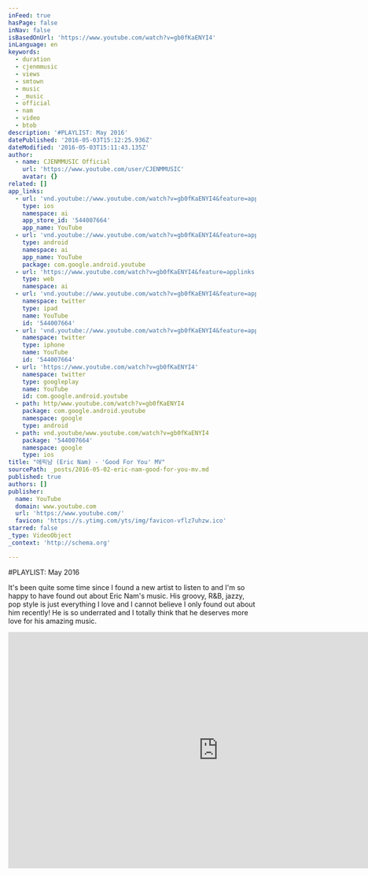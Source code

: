 ```yaml
---
inFeed: true
hasPage: false
inNav: false
isBasedOnUrl: 'https://www.youtube.com/watch?v=gb0fKaENYI4'
inLanguage: en
keywords:
  - duration
  - cjenmmusic
  - views
  - smtown
  - music
  - _music
  - official
  - nam
  - video
  - btob
description: '#PLAYLIST: May 2016'
datePublished: '2016-05-03T15:12:25.936Z'
dateModified: '2016-05-03T15:11:43.135Z'
author:
  - name: CJENMMUSIC Official
    url: 'https://www.youtube.com/user/CJENMMUSIC'
    avatar: {}
related: []
app_links:
  - url: 'vnd.youtube://www.youtube.com/watch?v=gb0fKaENYI4&feature=applinks'
    type: ios
    namespace: ai
    app_store_id: '544007664'
    app_name: YouTube
  - url: 'vnd.youtube://www.youtube.com/watch?v=gb0fKaENYI4&feature=applinks'
    type: android
    namespace: ai
    app_name: YouTube
    package: com.google.android.youtube
  - url: 'https://www.youtube.com/watch?v=gb0fKaENYI4&feature=applinks'
    type: web
    namespace: ai
  - url: 'vnd.youtube://www.youtube.com/watch?v=gb0fKaENYI4&feature=applinks'
    namespace: twitter
    type: ipad
    name: YouTube
    id: '544007664'
  - url: 'vnd.youtube://www.youtube.com/watch?v=gb0fKaENYI4&feature=applinks'
    namespace: twitter
    type: iphone
    name: YouTube
    id: '544007664'
  - url: 'https://www.youtube.com/watch?v=gb0fKaENYI4'
    namespace: twitter
    type: googleplay
    name: YouTube
    id: com.google.android.youtube
  - path: http/www.youtube.com/watch?v=gb0fKaENYI4
    package: com.google.android.youtube
    namespace: google
    type: android
  - path: vnd.youtube/www.youtube.com/watch?v=gb0fKaENYI4
    package: '544007664'
    namespace: google
    type: ios
title: "에릭남 (Eric Nam) - 'Good For You' MV"
sourcePath: _posts/2016-05-02-eric-nam-good-for-you-mv.md
published: true
authors: []
publisher:
  name: YouTube
  domain: www.youtube.com
  url: 'https://www.youtube.com/'
  favicon: 'https://s.ytimg.com/yts/img/favicon-vflz7uhzw.ico'
starred: false
_type: VideoObject
_context: 'http://schema.org'

---
```

\#PLAYLIST: May 2016

It's been quite some time since I found a new artist to listen to and I'm so happy to have found out about Eric Nam's music. His groovy, R&B, jazzy, pop style is just everything I love and I cannot believe I only found out about him recently! He is so underrated and I totally think that he deserves more love for his amazing music.

<iframe src="https://cdn.embedly.com/widgets/media.html?src=https%3A%2F%2Fwww.youtube.com%2Fembed%2Fgb0fKaENYI4%3Ffeature%3Doembed&amp;url=https%3A%2F%2Fwww.youtube.com%2Fwatch%3Fv%3Dgb0fKaENYI4&amp;image=https%3A%2F%2Fi.ytimg.com%2Fvi%2Fgb0fKaENYI4%2Fhqdefault.jpg&amp;key=b7d04c9b404c499eba89ee7072e1c4f7&amp;type=text%2Fhtml&amp;schema=youtube" width="854" height="480" scrolling="no" frameborder="0" allowfullscreen="" style=""></iframe>